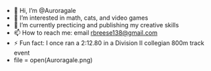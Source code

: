 - 👋 Hi, I’m @Auroragale
- 👀 I’m interested in math, cats, and video games
- 🌱 I’m currently precticing and publishing my creative skills
- 📫 How to reach me: email rbreese138@gmail.com
- ⚡ Fun fact: I once ran a 2:12.80 in a Division II collegian 800m track event
- file = open(Auroragale.png)

<!---
Auroragale/Auroragale is a ✨ special ✨ repository because its `README.md` (this file) appears on your GitHub profile.
You can click the Preview link to take a look at your changes.
--->
